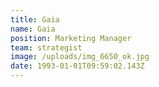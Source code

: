 ```yaml
---
title: Gaia
name: Gaia
position: Marketing Manager
team: strategist
image: /uploads/img_6650_ok.jpg
date: 1993-01-01T09:59:02.143Z
---
```

